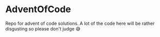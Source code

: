 # AdventOfCode
Repo for advent of code solutions. A lot of the code here will be rather disgusting so please don't judge 😅
